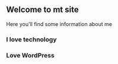 ## Welcome to mt site

Here you'll find some information about me



### I love technology


### Love WordPress


